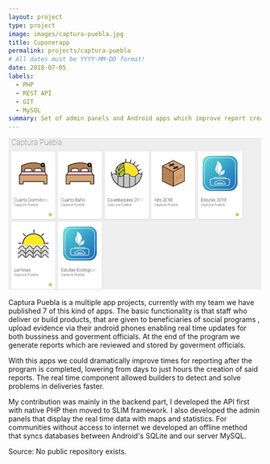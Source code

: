 ```yaml
---
layout: project
type: project
image: images/captura-puebla.jpg
title: Cuponerapp
permalink: projects/captura-puebla
# All dates must be YYYY-MM-DD format!
date: 2018-07-05
labels:
  - PHP
  - REST API
  - GIT
  - MySQL
summary: Set of admin panels and Android apps which improve report creation for social programs for the state of Puebla in Mexico
---
```


<img class="ui medium right floated rounded image" src="../images/captura-puebla-home.jpg">

Captura Puebla is a multiple app projects, currently with my team we have published 7 of this kind of apps. The basic functionality is that staff who deliver or build products, that are given to beneficiaries of social programs , upload evidence via their android phones enabling real time updates for both bussiness and goverment officials. At the end of the program we generate reports which are reviewed and stored by goverment officials.

With this apps we could dramatically improve times for reporting after the program is completed, lowering from days to just hours the creation of said reports. The real time component allowed builders to detect and solve problems in deliveries faster.

My contribution was mainly in the backend part, I developed the API first with native PHP then moved to SLIM framework. I also developed the admin panels that display the real time data with maps and statistics. For communities without access to internet we developed an offline method that syncs databases between Android's SQLite and our server MySQL.

Source: No public repository exists.
